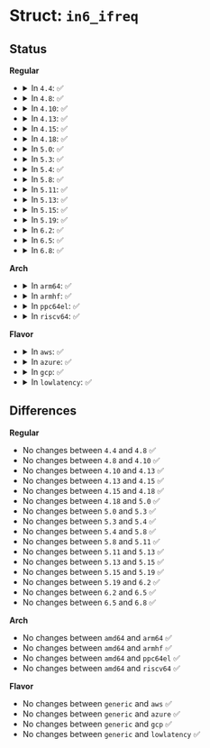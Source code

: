 # Struct: <code>in6_ifreq</code>

## Status
<b>Regular</b>
<ul>
<li>
<details>
<summary>In <code>4.4</code>: ✅</summary>

```c
struct in6_ifreq {
    struct in6_addr ifr6_addr;
    __u32 ifr6_prefixlen;
    int ifr6_ifindex;
};
```
</details>
</li>
<li>
<details>
<summary>In <code>4.8</code>: ✅</summary>

```c
struct in6_ifreq {
    struct in6_addr ifr6_addr;
    __u32 ifr6_prefixlen;
    int ifr6_ifindex;
};
```
</details>
</li>
<li>
<details>
<summary>In <code>4.10</code>: ✅</summary>

```c
struct in6_ifreq {
    struct in6_addr ifr6_addr;
    __u32 ifr6_prefixlen;
    int ifr6_ifindex;
};
```
</details>
</li>
<li>
<details>
<summary>In <code>4.13</code>: ✅</summary>

```c
struct in6_ifreq {
    struct in6_addr ifr6_addr;
    __u32 ifr6_prefixlen;
    int ifr6_ifindex;
};
```
</details>
</li>
<li>
<details>
<summary>In <code>4.15</code>: ✅</summary>

```c
struct in6_ifreq {
    struct in6_addr ifr6_addr;
    __u32 ifr6_prefixlen;
    int ifr6_ifindex;
};
```
</details>
</li>
<li>
<details>
<summary>In <code>4.18</code>: ✅</summary>

```c
struct in6_ifreq {
    struct in6_addr ifr6_addr;
    __u32 ifr6_prefixlen;
    int ifr6_ifindex;
};
```
</details>
</li>
<li>
<details>
<summary>In <code>5.0</code>: ✅</summary>

```c
struct in6_ifreq {
    struct in6_addr ifr6_addr;
    __u32 ifr6_prefixlen;
    int ifr6_ifindex;
};
```
</details>
</li>
<li>
<details>
<summary>In <code>5.3</code>: ✅</summary>

```c
struct in6_ifreq {
    struct in6_addr ifr6_addr;
    __u32 ifr6_prefixlen;
    int ifr6_ifindex;
};
```
</details>
</li>
<li>
<details>
<summary>In <code>5.4</code>: ✅</summary>

```c
struct in6_ifreq {
    struct in6_addr ifr6_addr;
    __u32 ifr6_prefixlen;
    int ifr6_ifindex;
};
```
</details>
</li>
<li>
<details>
<summary>In <code>5.8</code>: ✅</summary>

```c
struct in6_ifreq {
    struct in6_addr ifr6_addr;
    __u32 ifr6_prefixlen;
    int ifr6_ifindex;
};
```
</details>
</li>
<li>
<details>
<summary>In <code>5.11</code>: ✅</summary>

```c
struct in6_ifreq {
    struct in6_addr ifr6_addr;
    __u32 ifr6_prefixlen;
    int ifr6_ifindex;
};
```
</details>
</li>
<li>
<details>
<summary>In <code>5.13</code>: ✅</summary>

```c
struct in6_ifreq {
    struct in6_addr ifr6_addr;
    __u32 ifr6_prefixlen;
    int ifr6_ifindex;
};
```
</details>
</li>
<li>
<details>
<summary>In <code>5.15</code>: ✅</summary>

```c
struct in6_ifreq {
    struct in6_addr ifr6_addr;
    __u32 ifr6_prefixlen;
    int ifr6_ifindex;
};
```
</details>
</li>
<li>
<details>
<summary>In <code>5.19</code>: ✅</summary>

```c
struct in6_ifreq {
    struct in6_addr ifr6_addr;
    __u32 ifr6_prefixlen;
    int ifr6_ifindex;
};
```
</details>
</li>
<li>
<details>
<summary>In <code>6.2</code>: ✅</summary>

```c
struct in6_ifreq {
    struct in6_addr ifr6_addr;
    __u32 ifr6_prefixlen;
    int ifr6_ifindex;
};
```
</details>
</li>
<li>
<details>
<summary>In <code>6.5</code>: ✅</summary>

```c
struct in6_ifreq {
    struct in6_addr ifr6_addr;
    __u32 ifr6_prefixlen;
    int ifr6_ifindex;
};
```
</details>
</li>
<li>
<details>
<summary>In <code>6.8</code>: ✅</summary>

```c
struct in6_ifreq {
    struct in6_addr ifr6_addr;
    __u32 ifr6_prefixlen;
    int ifr6_ifindex;
};
```
</details>
</li>
</ul>
<b>Arch</b>
<ul>
<li>
<details>
<summary>In <code>arm64</code>: ✅</summary>

```c
struct in6_ifreq {
    struct in6_addr ifr6_addr;
    __u32 ifr6_prefixlen;
    int ifr6_ifindex;
};
```
</details>
</li>
<li>
<details>
<summary>In <code>armhf</code>: ✅</summary>

```c
struct in6_ifreq {
    struct in6_addr ifr6_addr;
    __u32 ifr6_prefixlen;
    int ifr6_ifindex;
};
```
</details>
</li>
<li>
<details>
<summary>In <code>ppc64el</code>: ✅</summary>

```c
struct in6_ifreq {
    struct in6_addr ifr6_addr;
    __u32 ifr6_prefixlen;
    int ifr6_ifindex;
};
```
</details>
</li>
<li>
<details>
<summary>In <code>riscv64</code>: ✅</summary>

```c
struct in6_ifreq {
    struct in6_addr ifr6_addr;
    __u32 ifr6_prefixlen;
    int ifr6_ifindex;
};
```
</details>
</li>
</ul>
<b>Flavor</b>
<ul>
<li>
<details>
<summary>In <code>aws</code>: ✅</summary>

```c
struct in6_ifreq {
    struct in6_addr ifr6_addr;
    __u32 ifr6_prefixlen;
    int ifr6_ifindex;
};
```
</details>
</li>
<li>
<details>
<summary>In <code>azure</code>: ✅</summary>

```c
struct in6_ifreq {
    struct in6_addr ifr6_addr;
    __u32 ifr6_prefixlen;
    int ifr6_ifindex;
};
```
</details>
</li>
<li>
<details>
<summary>In <code>gcp</code>: ✅</summary>

```c
struct in6_ifreq {
    struct in6_addr ifr6_addr;
    __u32 ifr6_prefixlen;
    int ifr6_ifindex;
};
```
</details>
</li>
<li>
<details>
<summary>In <code>lowlatency</code>: ✅</summary>

```c
struct in6_ifreq {
    struct in6_addr ifr6_addr;
    __u32 ifr6_prefixlen;
    int ifr6_ifindex;
};
```
</details>
</li>
</ul>

## Differences
<b>Regular</b>
<ul>
<li>
No changes between <code>4.4</code> and <code>4.8</code> ✅
</li>
<li>
No changes between <code>4.8</code> and <code>4.10</code> ✅
</li>
<li>
No changes between <code>4.10</code> and <code>4.13</code> ✅
</li>
<li>
No changes between <code>4.13</code> and <code>4.15</code> ✅
</li>
<li>
No changes between <code>4.15</code> and <code>4.18</code> ✅
</li>
<li>
No changes between <code>4.18</code> and <code>5.0</code> ✅
</li>
<li>
No changes between <code>5.0</code> and <code>5.3</code> ✅
</li>
<li>
No changes between <code>5.3</code> and <code>5.4</code> ✅
</li>
<li>
No changes between <code>5.4</code> and <code>5.8</code> ✅
</li>
<li>
No changes between <code>5.8</code> and <code>5.11</code> ✅
</li>
<li>
No changes between <code>5.11</code> and <code>5.13</code> ✅
</li>
<li>
No changes between <code>5.13</code> and <code>5.15</code> ✅
</li>
<li>
No changes between <code>5.15</code> and <code>5.19</code> ✅
</li>
<li>
No changes between <code>5.19</code> and <code>6.2</code> ✅
</li>
<li>
No changes between <code>6.2</code> and <code>6.5</code> ✅
</li>
<li>
No changes between <code>6.5</code> and <code>6.8</code> ✅
</li>
</ul>
<b>Arch</b>
<ul>
<li>
No changes between <code>amd64</code> and <code>arm64</code> ✅
</li>
<li>
No changes between <code>amd64</code> and <code>armhf</code> ✅
</li>
<li>
No changes between <code>amd64</code> and <code>ppc64el</code> ✅
</li>
<li>
No changes between <code>amd64</code> and <code>riscv64</code> ✅
</li>
</ul>
<b>Flavor</b>
<ul>
<li>
No changes between <code>generic</code> and <code>aws</code> ✅
</li>
<li>
No changes between <code>generic</code> and <code>azure</code> ✅
</li>
<li>
No changes between <code>generic</code> and <code>gcp</code> ✅
</li>
<li>
No changes between <code>generic</code> and <code>lowlatency</code> ✅
</li>
</ul>
